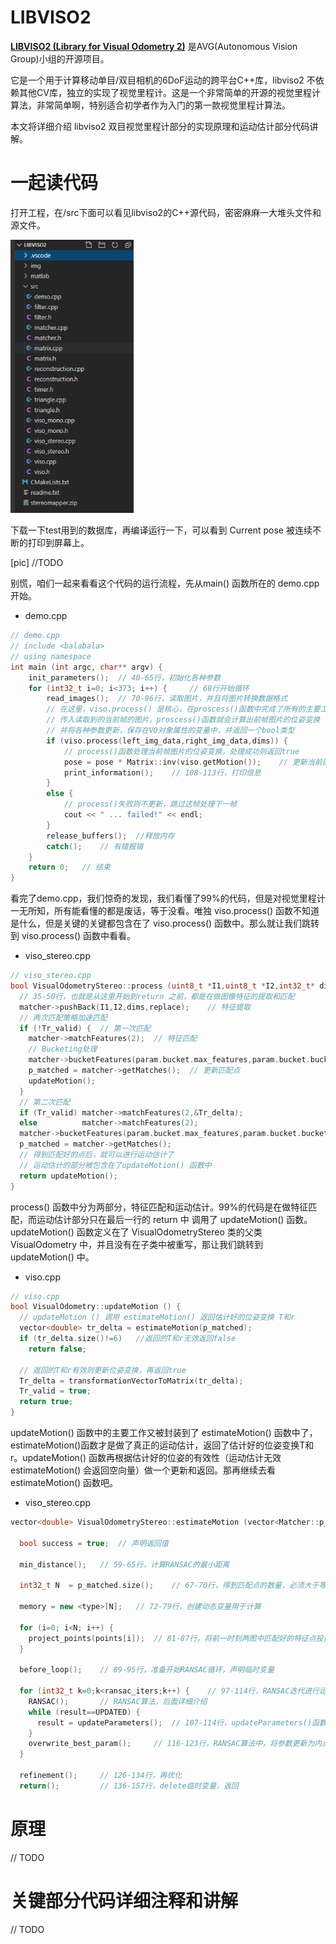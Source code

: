 # LIBVISO2

**[LIBVISO2 (Library for Visual Odometry 2)](http://www.cvlibs.net/software/libviso/)** 是AVG(Autonomous Vision Group)小组的开源项目。

它是一个用于计算移动单目/双目相机的6DoF运动的跨平台C++库，libviso2 不依赖其他CV库，独立的实现了视觉里程计。这是一个非常简单的开源的视觉里程计算法，非常简单啊，特别适合初学者作为入门的第一款视觉里程计算法。

本文将详细介绍 libviso2 双目视觉里程计部分的实现原理和运动估计部分代码讲解。

# 一起读代码

打开工程，在/src下面可以看见libviso2的C++源代码，密密麻麻一大堆头文件和源文件。

<img src="img/tree.png" alt="tree" style="zoom:75%;" />

下载一下test用到的数据库，再编译运行一下，可以看到 Current pose 被连续不断的打印到屏幕上。

[pic] //TODO

别慌，咱们一起来看看这个代码的运行流程，先从main() 函数所在的 demo.cpp 开始。

+ demo.cpp

```c++
// demo.cpp
// include <balabala>
// using namespace
int main (int argc, char** argv) {
	init_parameters();	// 40-65行，初始化各种参数
    for (int32_t i=0; i<373; i++) { 	// 68行开始循环
    	read_images();	// 70-96行，读取图片，并且将图片转换数据格式
        // 在这里，viso.process() 是核心，在proscess()函数中完成了所有的主要工作
        // 传入读取到的当前帧的图片，proscess()函数就会计算出前帧图片的位姿变换
        // 并将各种参数更新，保存在VO对象属性的变量中，并返回一个bool类型
        if (viso.process(left_img_data,right_img_data,dims)) {
        	// process()函数处理当前帧图片的位姿变换，处理成功则返回true
            pose = pose * Matrix::inv(viso.getMotion());	// 更新当前的位姿
        	print_information();	// 108-113行，打印信息
        }
        else {
            // process()失败则不更新，跳过这帧处理下一帧
        	cout << " ... failed!" << endl;		
      	}
        release_buffers();	//释放内存
        catch();	// 有错报错
    }
    return 0;	// 结束
}
```

看完了demo.cpp，我们惊奇的发现，我们看懂了99%的代码，但是对视觉里程计一无所知，所有能看懂的都是废话，等于没看。唯独 viso.process() 函数不知道是什么，但是关键的关键都包含在了 viso.process() 函数中。那么就让我们跳转到 viso.process() 函数中看看。

+ viso_stereo.cpp

```c++
// viso_stereo.cpp
bool VisualOdometryStereo::process (uint8_t *I1,uint8_t *I2,int32_t* dims,bool replace) {
  // 35-50行，也就是从这里开始到return 之前，都是在做图像特征的提取和匹配
  matcher->pushBack(I1,I2,dims,replace);	// 特征提取
  // 两次匹配策略加速匹配
  if (!Tr_valid) {	// 第一次匹配
    matcher->matchFeatures(2);	// 特征匹配
    // Bucketing处理
    matcher->bucketFeatures(param.bucket.max_features,param.bucket.bucket_width,param.bucket.bucket_height);
    p_matched = matcher->getMatches();	// 更新匹配点
    updateMotion();
  }
  // 第二次匹配
  if (Tr_valid) matcher->matchFeatures(2,&Tr_delta);
  else          matcher->matchFeatures(2);
  matcher->bucketFeatures(param.bucket.max_features,param.bucket.bucket_width,param.bucket.bucket_height);
  p_matched = matcher->getMatches();
  // 得到匹配好的点后，就可以进行运动估计了
  // 运动估计的部分被包含在了updateMotion() 函数中
  return updateMotion();
}
```

process() 函数中分为两部分，特征匹配和运动估计。99%的代码是在做特征匹配，而运动估计部分只在最后一行的 return 中 调用了 updateMotion() 函数。updateMotion() 函数定义在了 VisualOdometryStereo 类的父类 VisualOdometry 中，并且没有在子类中被重写，那让我们跳转到updateMotion() 中。

+ viso.cpp

```c++
// viso.cpp
bool VisualOdometry::updateMotion () {
  // updateMotion () 调用 estimateMotion() 返回估计好的位姿变换 T和r
  vector<double> tr_delta = estimateMotion(p_matched);
  if (tr_delta.size()!=6)	//返回的T和r无效返回false
    return false;

  // 返回的T和r有效则更新位姿变换，再返回true
  Tr_delta = transformationVectorToMatrix(tr_delta);
  Tr_valid = true;
  return true;
}
```

updateMotion() 函数中的主要工作又被封装到了 estimateMotion() 函数中了，estimateMotion()函数才是做了真正的运动估计，返回了估计好的位姿变换T和r。updateMotion() 函数再根据估计好的位姿的有效性（运动估计无效 estimateMotion() 会返回空向量）做一个更新和返回。那再继续去看estimateMotion() 函数吧。

+ viso_stereo.cpp

```c++
vector<double> VisualOdometryStereo::estimateMotion (vector<Matcher::p_match> p_matched) {
  
  bool success = true;  // 声明返回值
  
  min_distance();	// 59-65行，计算RANSAC的最小距离
  
  int32_t N  = p_matched.size();	// 67-70行，得到匹配点的数量，必须大于等于6个

  memory = new <type>[N];	// 72-79行，创建动态变量用于计算

  for (i=0; i<N; i++) {
    project_points(points[i]);	// 81-87行，将前一时刻两图中匹配好的特征点投影成3D点，计算出这些特征点的3D坐标
  }

  before_loop();	// 89-95行，准备开始RANSAC循环，声明临时变量

  for (int32_t k=0;k<ransac_iters;k++) {	// 97-114行，RANSAC迭代进行运动估计
    RANSAC();		// RANSAC算法，后面详细介绍
    while (result==UPDATED) {
      result = updateParameters();	// 107-114行，updateParameters()函数实现了高斯牛顿法迭代优化
    }
    overwrite_best_param();		// 116-123行，RANSAC算法中，将参数更新为内点最多的一组
  }
  
  refinement();		// 126-134行，再优化
  return();			// 136-157行，delete临时变量，返回
```









# 原理

// TODO

# 关键部分代码详细注释和讲解

// TODO